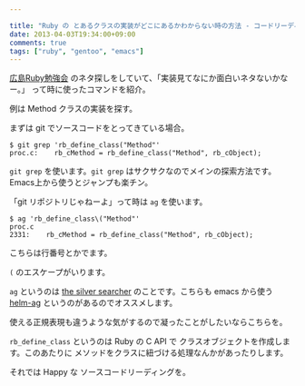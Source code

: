 ```yaml
---

title: "Ruby の とあるクラスの実装がどこにあるかわからない時の方法 - コードリーディング"
date: 2013-04-03T19:34:00+09:00
comments: true
tags: ["ruby", "gentoo", "emacs"]
---
```


[広島Ruby勉強会](http://hiroshimarb.github.com/blog/2013/04/06/hiroshimarb-31/) のネタ探しをしていて、「実装見てなにか面白いネタないかなー。」
って時に使ったコマンドを紹介。

例は Method クラスの実装を探す。

まずは git でソースコードをとってきている場合。
```
$ git grep 'rb_define_class("Method"'
proc.c:    rb_cMethod = rb_define_class("Method", rb_cObject);
```

`git grep` を使います。`git grep` はサクサクなのでメインの探索方法です。
Emacs上から使うとジャンプも楽チン。

「git リポジトリじゃねーよ」って時は `ag` を使います。

```
$ ag 'rb_define_class\("Method"'
proc.c
2331:    rb_cMethod = rb_define_class("Method", rb_cObject);
```

こちらは行番号とかでます。

`(` のエスケープがいります。

`ag` というのは [the silver searcher](http://geoff.greer.fm/2011/12/27/the-silver-searcher-better-than-ack/) のことです。こちらも emacs から使う [helm-ag](http://d.hatena.ne.jp/syohex/20130302/1362182193) というのがあるのでオススメします。

使える正規表現も違うような気がするので凝ったことがしたいならこちらを。

`rb_define_class` というのは Ruby の C API で クラスオブジェクトを作成します。このあたりに メソッドをクラスに紐づける処理なんかがあったりします。

それでは Happy な ソースコードリーディングを。
